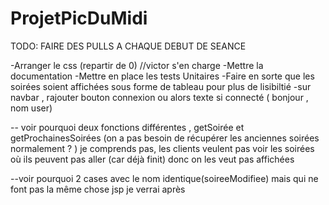 # ProjetPicDuMidi

TODO: FAIRE DES PULLS A CHAQUE DEBUT DE SEANCE

-Arranger le css (repartir de 0) //victor s'en charge
-Mettre la documentation
-Mettre en place les tests Unitaires
-Faire en sorte que les soirées soient affichées sous forme de tableau pour plus de lisibiltié
-sur navbar , rajouter bouton connexion ou alors texte si connecté ( bonjour , nom user)

-- voir pourquoi deux fonctions différentes , getSoirée et getProchainesSoirées (on a pas besoin de récupérer les anciennes soirées normalement ? )
je comprends pas, les clients veulent pas voir les soirées où ils peuvent pas aller (car déjà finit) donc on les veut pas affichées

--voir pourquoi 2 cases avec le nom identique(soireeModifiee) mais qui ne font pas la même chose
jsp je verrai après